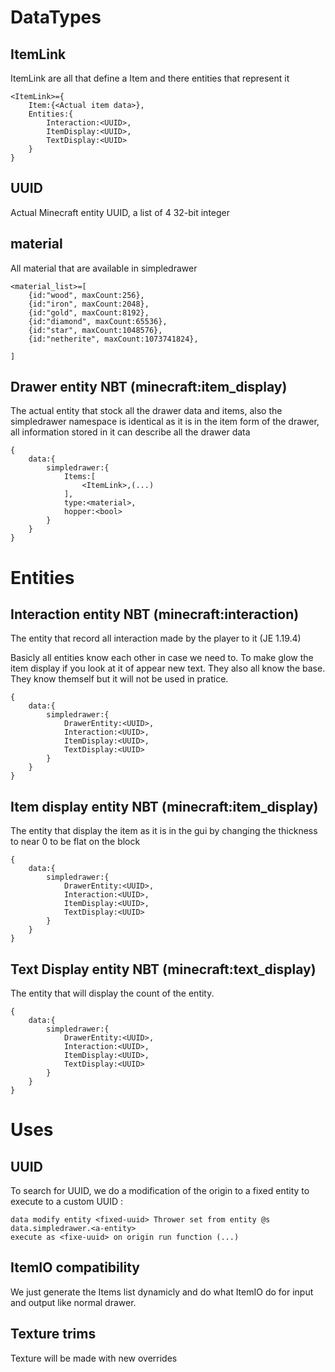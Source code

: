

# DataTypes
## ItemLink
ItemLink are all that define a Item and there entities that represent it
```
<ItemLink>={
    Item:{<Actual item data>},
    Entities:{
        Interaction:<UUID>,
        ItemDisplay:<UUID>,
        TextDisplay:<UUID>
    }
}

```
## UUID
Actual Minecraft entity UUID, a list of 4 32-bit integer

## material
All material that are available in simpledrawer
```
<material_list>=[
    {id:"wood", maxCount:256},
    {id:"iron", maxCount:2048},
    {id:"gold", maxCount:8192},
    {id:"diamond", maxCount:65536},
    {id:"star", maxCount:1048576},
    {id:"netherite", maxCount:1073741824},

]
```



## Drawer entity NBT (minecraft:item_display)
The actual entity that stock all the drawer data and items, also the simpledrawer namespace is identical as it is in the item form of the drawer, all information stored in it can describe all the drawer data
```
{
    data:{
        simpledrawer:{
            Items:[
                <ItemLink>,(...)
            ],
            type:<material>,
            hopper:<bool>
        }
    }
}
```
# Entities
## Interaction entity NBT (minecraft:interaction)
The entity that record all interaction made by the player to it (JE 1.19.4)

Basicly all entities know each other in case we need to. To make glow the item display if you look at it of appear new text. They also all know the base. They know themself but it will not be used in pratice.
```
{
    data:{
        simpledrawer:{
            DrawerEntity:<UUID>,
            Interaction:<UUID>,
            ItemDisplay:<UUID>,
            TextDisplay:<UUID>
        }
    }
}
```
## Item display entity NBT (minecraft:item_display)
The entity that display the item as it is in the gui by changing the thickness to near 0 to be flat on the block
```
{
    data:{
        simpledrawer:{
            DrawerEntity:<UUID>,
            Interaction:<UUID>,
            ItemDisplay:<UUID>,
            TextDisplay:<UUID>
        }
    }
}
```


## Text Display entity NBT (minecraft:text_display)
The entity that will display the count of the entity.
```
{
    data:{
        simpledrawer:{
            DrawerEntity:<UUID>,
            Interaction:<UUID>,
            ItemDisplay:<UUID>,
            TextDisplay:<UUID>
        }
    }
}
```


# Uses
## UUID
To search for UUID, we do a modification of the origin to a fixed entity to execute to a custom UUID : 
```mcfunction
data modify entity <fixed-uuid> Thrower set from entity @s data.simpledrawer.<a-entity>
execute as <fixe-uuid> on origin run function (...)
```
## ItemIO compatibility
We just generate the Items list dynamicly and do what ItemIO do for input and output like normal drawer.

## Texture trims
Texture will be made with new overrides 